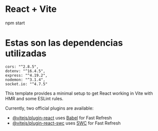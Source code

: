 # React + Vite

npm start

# Estas son las dependencias utilizadas

    cors: "^2.8.5",
    dotenv: "^16.4.5",
    express: "^4.19.2",
    nodemon: "^3.1.4",
    socket.io: "^4.7.5"
 

This template provides a minimal setup to get React working in Vite with HMR and some ESLint rules.

Currently, two official plugins are available:

- [@vitejs/plugin-react](https://github.com/vitejs/vite-plugin-react/blob/main/packages/plugin-react/README.md) uses [Babel](https://babeljs.io/) for Fast Refresh
- [@vitejs/plugin-react-swc](https://github.com/vitejs/vite-plugin-react-swc) uses [SWC](https://swc.rs/) for Fast Refresh
